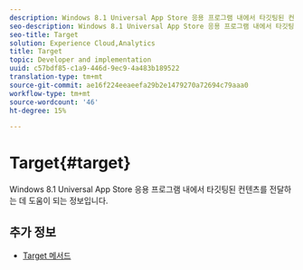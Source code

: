 ```yaml
---
description: Windows 8.1 Universal App Store 응용 프로그램 내에서 타깃팅된 컨텐츠를 전달하는 데 도움이 되는 정보입니다.
seo-description: Windows 8.1 Universal App Store 응용 프로그램 내에서 타깃팅된 컨텐츠를 전달하는 데 도움이 되는 정보입니다.
seo-title: Target
solution: Experience Cloud,Analytics
title: Target
topic: Developer and implementation
uuid: c57bdf85-c1a9-446d-9ec9-4a483b189522
translation-type: tm+mt
source-git-commit: ae16f224eeaeefa29b2e1479270a72694c79aaa0
workflow-type: tm+mt
source-wordcount: '46'
ht-degree: 15%

---
```



# Target{#target}

Windows 8.1 Universal App Store 응용 프로그램 내에서 타깃팅된 컨텐츠를 전달하는 데 도움이 되는 정보입니다.

## 추가 정보

+ [Target 메서드](/help/windows-appstore/target/target-methods.md)
